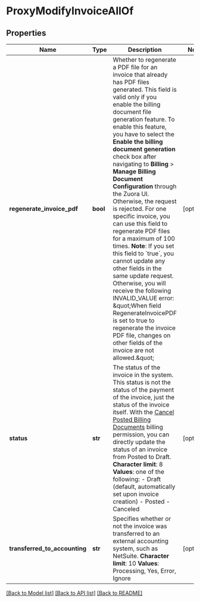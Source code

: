 # ProxyModifyInvoiceAllOf

## Properties
Name | Type | Description | Notes
------------ | ------------- | ------------- | -------------
**regenerate_invoice_pdf** | **bool** | Whether to regenerate a PDF file for an invoice that already has PDF files generated.   This field is valid only if you enable the billing document file generation feature. To enable this feature, you have to select the **Enable the billing document generation** check box after navigating to **Billing** &gt; **Manage Billing Document Configuration** through the Zuora UI. Otherwise, the request is rejected.   For one specific invoice, you can use this field to regenerate PDF files for a maximum of 100 times.  **Note**: If you set this field to &#x60;true&#x60;, you cannot update any other fields in the same update request. Otherwise, you will receive the following INVALID_VALUE error:  \&quot;When field RegenerateInvoicePDF is set to true to regenerate the invoice PDF file, changes on other fields of the invoice are not allowed.\&quot;  | [optional] 
**status** | **str** | The status of the invoice in the system. This status is not the status of the payment of the invoice, just the status of the invoice itself.  With the [Cancel Posted Billing Documents](https://knowledgecenter.zuora.com/Billing/Tenant_Management/A_Administrator_Settings/User_Roles/d_Billing_Roles#Billing_Permissions) billing permission, you can directly update the status of an invoice from Posted to Draft.   **Character limit**: 8  **Values**: one of the following:    -  Draft (default, automatically set upon invoice creation)    -  Posted    -  Canceled  | [optional] 
**transferred_to_accounting** | **str** |  Specifies whether or not the invoice was transferred to an external accounting system, such as NetSuite. **Character limit**: 10 **Values**: Processing, Yes, Error, Ignore  | [optional] 

[[Back to Model list]](../README.md#documentation-for-models) [[Back to API list]](../README.md#documentation-for-api-endpoints) [[Back to README]](../README.md)


